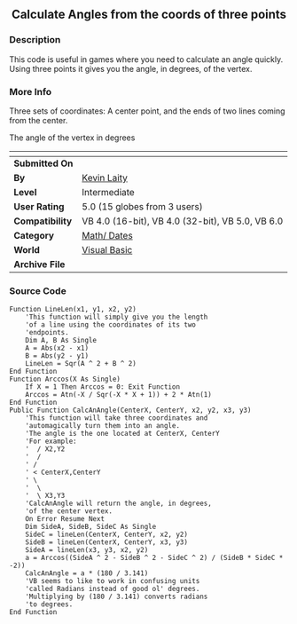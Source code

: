 ﻿<div align="center">

## Calculate Angles from the coords of three points


</div>

### Description

This code is useful in games where you need to calculate an angle quickly. Using three points it gives you the angle, in degrees, of the vertex.
 
### More Info
 
Three sets of coordinates: A center point, and the ends of two lines coming from the center.

The angle of the vertex in degrees


<span>             |<span>
---                |---
**Submitted On**   |
**By**             |[Kevin Laity](https://github.com/Planet-Source-Code/PSCIndex/blob/master/ByAuthor/kevin-laity.md)
**Level**          |Intermediate
**User Rating**    |5.0 (15 globes from 3 users)
**Compatibility**  |VB 4\.0 \(16\-bit\), VB 4\.0 \(32\-bit\), VB 5\.0, VB 6\.0
**Category**       |[Math/ Dates](https://github.com/Planet-Source-Code/PSCIndex/blob/master/ByCategory/math-dates__1-37.md)
**World**          |[Visual Basic](https://github.com/Planet-Source-Code/PSCIndex/blob/master/ByWorld/visual-basic.md)
**Archive File**   |[](https://github.com/Planet-Source-Code/kevin-laity-calculate-angles-from-the-coords-of-three-points__1-8236/archive/master.zip)





### Source Code

```
Function LineLen(x1, y1, x2, y2)
	'This function will simply give you the length
	'of a line using the coordinates of its two
	'endpoints.
	Dim A, B As Single
	A = Abs(x2 - x1)
	B = Abs(y2 - y1)
	LineLen = Sqr(A ^ 2 + B ^ 2)
End Function
Function Arccos(X As Single)
	If X = 1 Then Arccos = 0: Exit Function
	Arccos = Atn(-X / Sqr(-X * X + 1)) + 2 * Atn(1)
End Function
Public Function CalcAnAngle(CenterX, CenterY, x2, y2, x3, y3)
	'This function will take three coordinates and
	'automagically turn them into an angle.
	'The angle is the one located at CenterX, CenterY
	'For example:
	'  / X2,Y2
	'  /
	' /
	' < CenterX,CenterY
	' \
	'  \
	'  \ X3,Y3
	'CalcAnAngle will return the angle, in degrees,
	'of the center vertex.
	On Error Resume Next
	Dim SideA, SideB, SideC As Single
	SideC = lineLen(CenterX, CenterY, x2, y2)
	SideB = lineLen(CenterX, CenterY, x3, y3)
	SideA = lineLen(x3, y3, x2, y2)
	a = Arccos((SideA ^ 2 - SideB ^ 2 - SideC ^ 2) / (SideB * SideC * -2))
	CalcAnAngle = a * (180 / 3.141)
	'VB seems to like to work in confusing units
	'called Radians instead of good ol' degrees.
	'Multiplying by (180 / 3.141) converts radians
	'to degrees.
End Function
```

